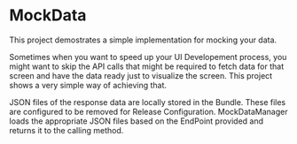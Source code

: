 # MockData

This project demostrates a simple implementation for mocking your data.

Sometimes when you want to speed up your UI Developement process, you might want to skip the API calls that might be required to fetch data for that screen and have the data ready just to visualize the screen. This project shows a very simple way of achieving that.

JSON files of the response data are locally stored in the Bundle. These files are configured to be removed for Release Configuration. MockDataManager loads the appropriate JSON files based on the EndPoint provided and returns it to the calling method.
